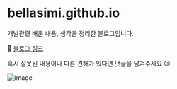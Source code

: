 # bellasimi.github.io
  개발관련 배운 내용, 생각을 정리한 블로그입니다.
  
  📌 [블로그 링크](https://bellasimi.github.io/)
  
  혹시 잘못된 내용이나 다른 견해가 있다면 댓글을 남겨주세요 😉
  
 ![image](https://user-images.githubusercontent.com/79133602/179421749-f1fe13d2-1798-4618-8bb0-1afff08da18b.png)


